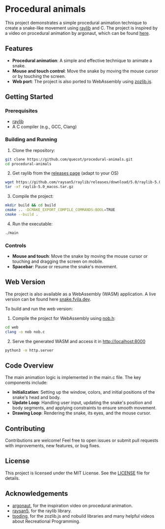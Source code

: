# Procedural animals

This project demonstrates a simple procedural animation technique to create a snake-like movement using [raylib](https://www.raylib.com/) and C. The project is inspired by a video on procedural animation by argonaut, which can be found [here](https://www.youtube.com/watch?v=qlfh_rv6khY).

## Features

- **Procedural animation**: A simple and effective technique to animate a snake.
- **Mouse and touch control**: Move the snake by moving the mouse cursor or by touching the screen.
- **Web port**: The project is also ported to WebAssembly using [zozlib.js](https://github.com/tsoding/zozlib.js).

## Getting Started

### Prerequisites

- [raylib](https://github.com/raysan5/raylib)
- A C compiler (e.g., GCC, Clang)

### Building and Running

1. Clone the repository:

```sh
git clone https://github.com/quecot/procedural-animals.git
cd procedural-animals
```

2. Get raylib from the [releases page](https://github.com/raysan5/raylib/releases/) (adapt to your OS)

```sh
wget https://github.com/raysan5/raylib/releases/download/5.0/raylib-5.0_macos.tar.gz
tar -xf raylib-5.0_macos.tar.gz
```

3. Compile the project:

```sh
mkdir build && cd build
cmake .. -DCMAKE_EXPORT_COMPILE_COMMANDS:BOOL=TRUE
cmake --build .
```

4. Run the executable:

```sh
./main
```

### Controls

- **Mouse and touch**: Move the snake by moving the mouse cursor or touching and dragging the screen on mobile.
- **Spacebar**: Pause or resume the snake's movement.

## Web Version

The project is also available as a WebAssembly (WASM) application.
A live version can be found here [snake.fvila.dev](https://snake.fvila.dev).

To build and run the web version:

1. Compile the project for WebAssembly using [nob.h](https://github.com/tsoding/nobuild):

```sh
cd web
clang -o nob nob.c
```

2. Serve the generated WASM and access it in [http://localhost:8000](http://localhost:8000)

```sh
python3 -m http.server
```

## Code Overview

The main animation logic is implemented in the main.c file. The key components include:

- **Initialization**: Setting up the window, colors, and initial positions of the snake's head and body.
- **Update Loop**: Handling user input, updating the snake's position and body segments, and applying constraints to ensure smooth movement.
- **Drawing Loop**: Rendering the snake, its eyes, and the mouse cursor.

## Contributing

Contributions are welcome! Feel free to open issues or submit pull requests with improvements, new features, or bug fixes.

## License

This project is licensed under the MIT License. See the [LICENSE](LICENSE.md) file for details.

## Acknowledgements

- [argonaut](https://www.youtube.com/watch?v=qlfh_rv6khY), for the inspiration video on procedural animation.
- [raysan5](https://github.com/raysan5/raylib), for the raylib library.
- [tsoding](https://github.com/tsoding), for the zozlib.js and nobuild libraries and many helpful videos about Recreational Programming.
